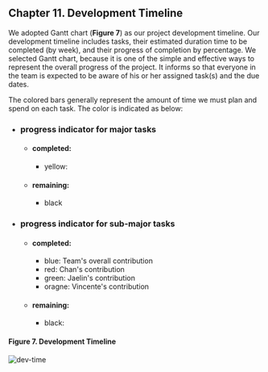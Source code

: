 ## Chapter 11. Development Timeline

We adopted Gantt chart (__Figure 7__) as our project development timeline.  Our development timeline includes tasks, their estimated duration time to be completed (by week), and their progress of completion by percentage.  We selected Gantt chart, because it is one of the simple and effective ways to represent the  overall progress of the project.  It informs so that everyone in the team is expected to be aware of his or her assigned task(s) and the due dates.

The colored bars generally represent the amount of time we must plan and spend on each task.
The color is indicated as below:

- ### progress indicator for major tasks
	- #### completed:
		- yellow:
	- #### remaining:
		- black
- ### progress indicator for sub-major tasks
	- #### completed:
		- blue: Team's overall contribution
		- red: Chan's contribution
		- green: Jaelin's contribution
		- oragne: Vincente's contribution
	- #### remaining:
		- black:

#### Figure 7. Development Timeline
![dev-time](img/gantt_final_v_2.png)
